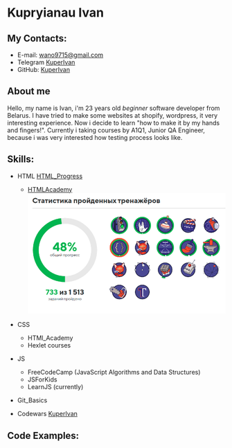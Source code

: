 # Kupryianau Ivan

## My Contacts:
  * E-mail: [wano9715@gmail.com](wano9715@gmail.com)
  * Telegram [KuperIvan](https://t.me/stalker_hromoi)
  * GitHub: [KuperIvan](https://github.com/KuperIvan)

## About me
Hello, my name is Ivan, i'm 23 years old _beginner_ software developer from Belarus.
I have tried to make some websites at shopify, wordpress, it very interesting experience. Now i decide to learn "how to make it by my hands and fingers!".
Currently i taking courses by A1Q1, Junior QA Engineer, because i was very interested how testing process looks like.


## Skills:
 * HTML [HTML_Progress](https://htmlacademy.ru/profile/id1499627/achievements)
   * [HTMLAcademy](https://htmlacademy.ru/profile/id1499627/achievements)
![html-academy-link](/assets/html_academy.png)
    
 * CSS 
   * HTMl_Academy
   * Hexlet courses
 * JS 
   * FreeCodeCamp (JavaScript Algorithms and Data Structures)
   * JSForKids
   * LearnJS (currently)
 * Git_Basics
 * Codewars [KuperIvan](https://www.codewars.com/users/Ivan_Kuper)
 
## Code Examples:
